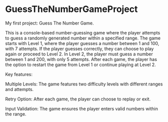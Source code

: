 # GuessTheNumberGameProject
My first project: Guess The Number Game. 

This is a console-based number-guessing game where the player attempts to guess a randomly generated number within a specified range. The game starts with Level 1, where the player guesses a number between 1 and 100, with 7 attempts. If the player guesses correctly, they can choose to play again or proceed to Level 2. In Level 2, the player must guess a number between 1 and 200, with only 5 attempts. After each game, the player has the option to restart the game from Level 1 or continue playing at Level 2.

Key features:

Multiple Levels: The game features two difficulty levels with different ranges and attempts.

Retry Option: After each game, the player can choose to replay or exit.

Input Validation: The game ensures the player enters valid numbers within the range.

